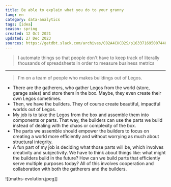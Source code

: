 ```yaml
---
title: Be able to explain what you do to your granny
lang: en
category: data-analytics
tags: [idea]
season: spring
created: 12 Oct 2021
updated: 27 Dec 2023
sources: https://getdbt.slack.com/archives/C02A4CHCD2S/p1633716950074400
---
```


> I automate things so that people don't have to keep track of literally thousands of spreadsheets in order to measure business metrics

---

> I'm on a team of people who makes buildings out of Legos.

- There are the gatherers, who gather Legos from the world (store, garage sales) and store them in the box. Maybe, they even create their own Legos sometimes.
- Then, we have the builders. They of course create beautiful, impactful worlds out of Legos.
- My job is to take the Legos from the box and assemble them into components or parts. That way, the builders can use the parts we build instead of dealing with the chaos or complexity of the box.
- The parts we assemble should empower the builders to focus on creating a world more efficiently and without worrying as much about structural integrity.
- A fun part of my job is deciding what those parts will be, which involves creativity and subjectivity. We have to think about things like: what might the builders build in the future? How can we build parts that efficiently serve multiple purposes today? All of this involves cooperation and collaboration with both the gatherers and the builders.

![[maths-evolution.jpeg]]
